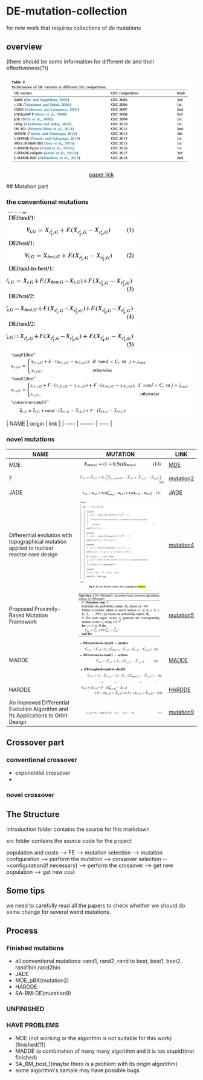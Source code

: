 # DE-mutation-collection

for new work that requires collections of de mutations

## overview

(there should be some information for different de and their effectiveness(?))

![Overview](introduction/overview/rankoverview.png)

 <p align="center"><a href="overview/overview.pdf">paper link</a></p>
## Mutation part

### the conventional mutations

![Conventional Mutation](introduction/conventional_mutation/overview.png)
![add more](introduction/novel_mutation/mutation7_CoDE/mutation.png)  
| NAME | origin | link |
| ---- | ------ | ---- |

### novel mutations

| NAME                                                                                      | MUTATION                                                                                                                                  | LINK                                                                        |
| ----------------------------------------------------------------------------------------- | ----------------------------------------------------------------------------------------------------------------------------------------- | --------------------------------------------------------------------------- |
| MDE                                                                                       | ![MDE](introduction/novel_mutation/mutation1_MDE/mutation.png)                                                                            | [MDE](introduction/novel_mutation/mutation1_MDE/mutation1.pdf)              |
| ?                                                                                         | ![MDE_pBX](introduction/novel_mutation/mutation2/mutation.png)                                                                            | [mutation2](introduction/novel_mutation/mutation2/mutation2.pdf)            |
| JADE                                                                                      | ![JADE](introduction/novel_mutation/mutation3_JADE/mutation.png)                                                                          | [JADE](introduction/novel_mutation/mutation3_JADE/mutation3-jade.pdf)       |
| Differential evolution with topographical mutation applied to nuclear reactor core design | ![?](introduction/novel_mutation/mutation4/mutation.png)                                                                                  | [mutation4](introduction/novel_mutation/mutation4/mutation4.pdf)            |
| Proposed Proximity-Based Mutation Framework                                               | ![mutation5](introduction/novel_mutation/mutation5/mutation.png)                                                                          | [mutation5](introduction/novel_mutation/mutation5/mutation5.pdf)            |
| MADDE                                                                                     | ![MADDE](introduction/novel_mutation/mutation6_MADDE/mutation1&2.png) ![MADDE](introduction/novel_mutation/mutation6_MADDE/mutation3.png) | [MADDE](introduction/novel_mutation/mutation6_MADDE/mutation6-MADDE.pdf)    |
| HARDDE                                                                                    | ![HARDDE](introduction/novel_mutation/mutation8-HARDDE/mutation.png)                                                                      | [HARDDE](introduction/novel_mutation/mutation8-HARDDE/mutation8-HARDDE.pdf) |
| An Improved Differential Evolution Algorithm and Its Applications to Orbit Design         | ![?](introduction/novel_mutation/mutation9/mutation.png)                                                                                  | [mutation9](introduction/novel_mutation/mutation9/mutation9.pdf)            |

## Crossover part

### conventional crossover

- exponential crossover
- 
### novel crossover

## The Structure

introduction folder contains the source for this markdown

src folder contains the source code for the project

population and costs --> FE --> mutation selection --> mutaiton configuration --> perform the mutation --> crossover selection -->configuration(if necessary) --> perform the crossover --> get new population --> get new cost

## Some tips

we need to carefully read all the papers to check whether we should do some change for several weird mutations.

## Process

### Finished mutations

- all conventional mutations: rand1, rand2, rand to best, best1, best2, rand1bin,rand2bin
- JADE
- MDE_pBX(mutation2)
- HARDDE
- SA-RM-DE(mutation9)

### UNFINISHED

### HAVE PROBLEMS

- MDE (not working or the algorithm is not suitable for this work)(finished(?))
- MADDE (a combination of many many algorithm and it is too stupid)(not finished)
- SA_RM_best_1(maybe there is a problem with its origin algorithm)
- some algorithm's sample may have possible bugs
